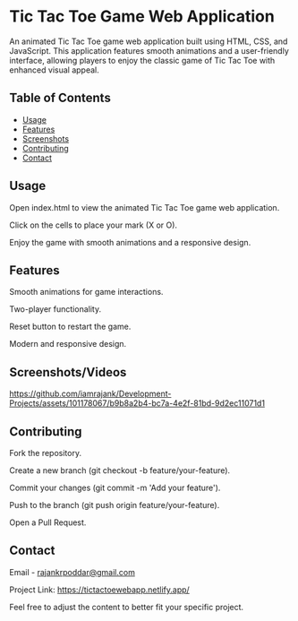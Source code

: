 # Tic Tac Toe Game Web Application

An animated Tic Tac Toe game web application built using HTML, CSS, and JavaScript. This application features smooth animations and a user-friendly interface, allowing players to enjoy the classic game of Tic Tac Toe with enhanced visual appeal.

## Table of Contents

- [Usage](#usage)
- [Features](#features)
- [Screenshots](#screenshots)
- [Contributing](#contributing)
- [Contact](#contact)

## Usage

Open index.html to view the animated Tic Tac Toe game web application.

Click on the cells to place your mark (X or O).

Enjoy the game with smooth animations and a responsive design.


## Features

Smooth animations for game interactions.

Two-player functionality.

Reset button to restart the game.

Modern and responsive design.

## Screenshots/Videos

https://github.com/iamrajank/Development-Projects/assets/101178067/b9b8a2b4-bc7a-4e2f-81bd-9d2ec11071d1


## Contributing

Fork the repository.

Create a new branch (git checkout -b feature/your-feature).

Commit your changes (git commit -m 'Add your feature').

Push to the branch (git push origin feature/your-feature).

Open a Pull Request.

## Contact

Email - rajankrpoddar@gmail.com

Project Link: https://tictactoewebapp.netlify.app/

Feel free to adjust the content to better fit your specific project.



